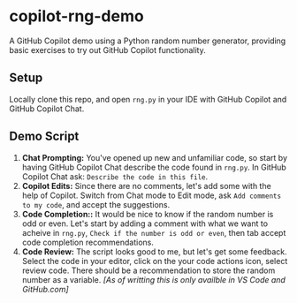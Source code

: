 # copilot-rng-demo
A GitHub Copilot demo using a Python random number generator, providing basic exercises to try out GitHub Copilot functionality. 

## Setup
Locally clone this repo, and open `rng.py` in your IDE with GitHub Copilot and GitHub Copilot Chat. 

## Demo Script


1. **Chat Prompting:** You've opened up new and unfamiliar code, so start by having GitHub Copilot Chat describe the code found in `rng.py`. In GitHub Copilot Chat ask: `Describe the code in this file`. 
2. **Copilot Edits:** Since there are no comments, let's add some with the help of Copilot. Switch from Chat mode to Edit mode, ask `Add comments to my code`, and accept the suggestions. 
3. **Code Completion::** It would be nice to know if the random number is odd or even. Let's start by adding a comment with what we want to acheive in `rng.py`, `Check if the number is odd or even`, then tab accept code completion recommendations.
4. **Code Review:** The script looks good to me, but let's get some feedback. Select the code in your editor, click on the your code actions icon, select review code. There should be a recommendation to store the random number as a variable. *[As of writting this is only availble in VS Code and GitHub.com]*

